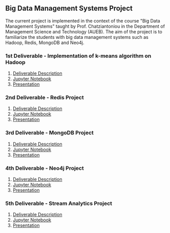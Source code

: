 ## Big Data Management Systems Project

The current project is implemented in the context of the course "Big Data Management Systems" taught by Prof. Chatziantoniou in the Department of Management Science and Technology (AUEB). The aim of the project is to familiarize the students with big data management systems such as Hadoop, Redis, MongoDB and Neo4j.

### 1st Deliverable - Implementation of k-means algorithm on Hadoop
1. [Deliverable Description](kmeans_mapreduce/Proj1_Hadoop_Description.pdf) 
2. [Jupyter Notebook]()
3. [Presentation](kmeans_mapreduce/kmeans_mapreduce_presentation.html)
   
### 2nd Deliverable - Redis Project
1. [Deliverable Description](redis_project/Proj2_Redis_Description.pdf) 
2. [Jupyter Notebook](https://guides.github.com/features/mastering-markdown/)  
3. [Presentation](https://guides.github.com/features/mastering-markdown/)
     
### 3rd Deliverable - MongoDB Project
1. [Deliverable Description](https://guides.github.com/features/mastering-markdown/) 
2. [Jupyter Notebook](https://guides.github.com/features/mastering-markdown/)  
3. [Presentation](https://guides.github.com/features/mastering-markdown/)

### 4th Deliverable - Neo4j Project
1. [Deliverable Description](https://guides.github.com/features/mastering-markdown/) 
2. [Jupyter Notebook](https://guides.github.com/features/mastering-markdown/)  
3. [Presentation](https://guides.github.com/features/mastering-markdown/)

### 5th Deliverable - Stream Analytics Project
1. [Deliverable Description](https://guides.github.com/features/mastering-markdown/) 
2. [Jupyter Notebook](https://guides.github.com/features/mastering-markdown/)
3. [Presentation](https://guides.github.com/features/mastering-markdown/)

